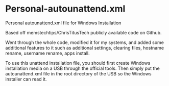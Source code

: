 # Personal-autounattend.xml
Personal autounattend.xml file for Windows Installation

Based off memstechtips/ChrisTitusTech publicly available code on Github.

Went through the whole code, modified it for my systems, and added some additional features to it such as additional settings, clearing files, hostname rename, username rename, apps install.


To use this unattend installation file, you should first create Windows installation media on a USB through the official tools. Then simply put the autounattend.xml file in the root directory of the USB so the Windows installer can read it.
